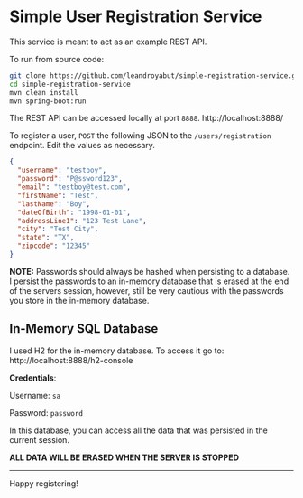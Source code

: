 # Simple User Registration Service

This service is meant to act as an example REST API.

To run from source code:
```bash
git clone https://github.com/leandroyabut/simple-registration-service.git
cd simple-registration-service
mvn clean install
mvn spring-boot:run
```

The REST API can be accessed locally at port `8888`.
http://localhost:8888/

To register a user, `POST` the following JSON to the `/users/registration` endpoint. Edit the values as necessary.

```json
{
  "username": "testboy",
  "password": "P@ssword123",
  "email": "testboy@test.com",
  "firstName": "Test",
  "lastName": "Boy",
  "dateOfBirth": "1998-01-01",
  "addressLine1": "123 Test Lane",
  "city": "Test City",
  "state": "TX",
  "zipcode": "12345"
}
```

__NOTE:__ Passwords should always be hashed when persisting to a database. I persist the passwords to an in-memory database that is erased at the end of the servers session, however, still be very cautious with the passwords you store in the in-memory database.

## In-Memory SQL Database
I used H2 for the in-memory database. To access it go to:
http://localhost:8888/h2-console

__Credentials__:

Username: `sa`

Password: `password`

In this database, you can access all the data that was persisted in the current session.

**ALL DATA WILL BE ERASED WHEN THE SERVER IS STOPPED**

----------------------------------------------------------

Happy registering!